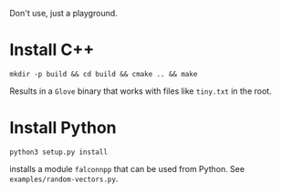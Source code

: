 Don't use, just a playground.


# Install C++

```
mkdir -p build && cd build && cmake .. && make
```

Results in a `Glove` binary that works with files like `tiny.txt` in the root. 

# Install Python

```
python3 setup.py install
```

installs a module `falconnpp` that can be used from Python. See `examples/random-vectors.py`. 
